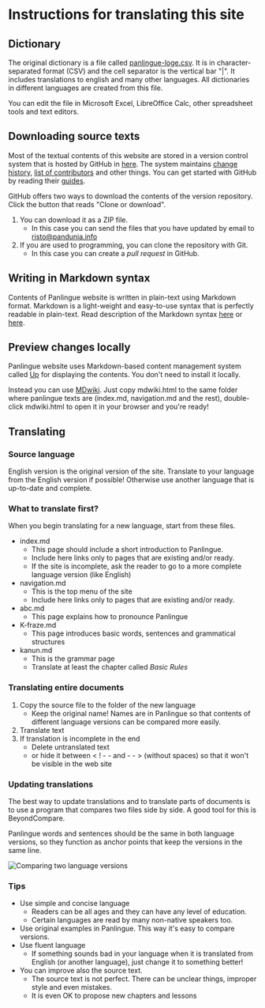 # Instructions for translating this site

## Dictionary

The original dictionary is a file called
[panlingue-loge.csv](https://github.com/barumau/panlingue/blob/master/panlingue-loge.csv).
It is in character-separated format (CSV) and the cell separator is the vertical bar "|".
It includes translations to english and many other languages.
All dictionaries in different languages are created from this file.

You can edit the file in Microsoft Excel, LibreOffice Calc, other spreadsheet tools and text editors.


## Downloading source texts

Most of the textual contents of this website are stored in a version control system that is hosted by GitHub in [here](https://github.com/barumau/panlingue). The system maintains [change history](https://github.com/barumau/panlingue/commits/master), [list of contributors](https://github.com/barumau/panlingue/graphs/contributors) and other things. You can get started with GitHub by reading their [guides](https://guides.github.com/).

GitHub offers two ways to download the contents of the version repository. Click the button that reads "Clone or download".

1. You can download it as a ZIP file.
    * In this case you can send the files that you have updated by email to risto@pandunia.info
2. If you are used to programming, you can clone the repository with Git.
    * In this case you can create a _pull request_ in GitHub.

## Writing in Markdown syntax

Contents of Panlingue website is written in plain-text using Markdown format. Markdown is a light-weight and easy-to-use syntax that is perfectly readable in plain-text. Read description of the Markdown syntax [here](https://guides.github.com/features/mastering-markdown/) or [here](https://daringfireball.net/projects/markdown/syntax).

## Preview changes locally

Panlingue website uses Markdown-based content management system called [Up](http://twisty.org/post/up) for displaying the contents. You don't need to install it locally.

Instead you can use [MDwiki](http://dynalon.github.io/mdwiki/). Just copy mdwiki.html to the same folder where panlingue texts are (index.md, navigation.md and the rest), double-click mdwiki.html to open it in your browser and you're ready!

## Translating

### Source language

English version is the original version of the site. Translate to your language from the English version if possible! Otherwise use another language that is up-to-date and complete.

### What to translate first?

When you begin translating for a new language, start from these files.

* index.md
    * This page should include a short introduction to Panlingue.
    * Include here links only to pages that are existing and/or ready.
    * If the site is incomplete, ask the reader to go to a more complete language version (like English)
* navigation.md
    * This is the top menu of the site
    * Include here links only to pages that are existing and/or ready.
* abc.md
    * This page explains how to pronounce Panlingue
* K-fraze.md
    * This page introduces basic words, sentences and grammatical structures
* kanun.md
    * This is the grammar page
    * Translate at least the chapter called _Basic Rules_

### Translating entire documents

1. Copy the source file to the folder of the new language
    * Keep the original name! Names are in Panlingue so that contents of different language versions can be compared more easily.
2. Translate text
3. If translation is incomplete in the end
    * Delete untranslated text
    * or hide it between < ! - - and - - > (without spaces) so that it won't be visible in the web site

### Updating translations

The best way to update translations and to translate parts of documents is to use a program that compares two files side by side. A good tool for this is BeyondCompare.

Panlingue words and sentences should be the same in both language versions, so they function as anchor points that keep the versions in the same line.

![](http://www.pandunia.info/grafe/kompar.png "Comparing two language versions")

### Tips

* Use simple and concise language
    * Readers can be all ages and they can have any level of education.
    * Certain languages are read by many non-native speakers too.
* Use original examples in Panlingue. This way it's easy to compare versions.
* Use fluent language
    * If something sounds bad in your language when it is translated from English (or another language), just change it to something better!
* You can improve also the source text.
    * The source text is not perfect. There can be unclear things, improper style and even mistakes.
    * It is even OK to propose new chapters and lessons

